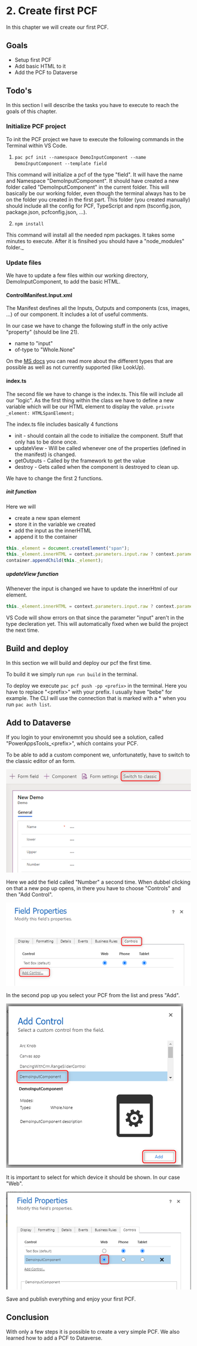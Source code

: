 # 2. Create first PCF
In this chapter we will create our first PCF.

## Goals
- Setup first PCF
- Add basic HTML to it
- Add the PCF to Dataverse

## Todo's
In this section I will describe the tasks you have to execute to reach the goals of this chapter.

### Initialize PCF project
To init the PCF project we have to execute the following commands in the Terminal within VS Code.

1. `pac pcf init --namespace DemoInputComponent --name DemoInputComponent --template field`

This command will initialize a pcf of the type "field". It will have the name and Namespace "DemoInputComponent".
It should have created a new folder called "DemoInputComponent" in the current folder. This will basically be our working folder, even though the terminal always has to be on the folder you created in the first part. This folder (you created manually) should include all the config for PCF, TypeScript and npm (tsconfig.json, package.json, pcfconfig.json, ...).

2. `npm install`

This command will install all the needed npm packages. It takes some minutes to execute. After it is finsihed you should have a "node_modules" folder._

### Update files
We have to update a few files within our working directory, DemoInputComponent, to add the basic HTML.

#### ControlManifest.Input.xml
The Manifest desfines all the Inputs, Outputs and components (css, images, ...) of our component. It includes a lot of useful comments.

In our case we have to change the following stuff in the only active "property" (should be line 21).
- name to "input"
- of-type to "Whole.None"

On the [MS docs](https://docs.microsoft.com/en-us/powerapps/developer/component-framework/manifest-schema-reference/property#remarks) you can read more about the different types that are possible as well as not currently supported (like LookUp).

#### index.ts
The second file we have to change is the index.ts. This file will include all our "logic".
As the first thing within the class we have to define a new variable which will be our HTML element to display the value.
`private _element: HTMLSpanElement;`

The index.ts file includes basically 4 functions
- init - should contain all the code to initialize the component. Stuff that only has to be done once.
- updateView - Will be called whenever one of the properties (defined in the manifest) is changed.
- getOutputs - Called by the framework to get the value
- destroy - Gets called when the component is destroyed to clean up.

We have to change the first 2 functions.

##### init function
Here we will
- create a new span element
- store it in the variable we created
- add the input as the innerHTML
- append it to the container

``` Typescript
this._element = document.createElement("span");
this._element.innerHTML = context.parameters.input.raw ? context.parameters.input.raw.toString() : "";
container.appendChild(this._element);
```

##### updateView function
Whenever the input is changed we have to update the innerHtml of our element.

``` Typescript
this._element.innerHTML = context.parameters.input.raw ? context.parameters.input.raw.toString() : "";
```

VS Code will show errors on that since the parameter "input" aren't in the type decleration yet. This will automatically fixed when we build the project the next time.


## Build and deploy
In this section we will build and deploy our pcf the first time.

To build it we simply run `npm run build` in the terminal.

To deploy we execute `pac pcf push -pp <prefix>` in the terminal. Here you have to replace "\<prefix>" with your prefix. I usually have "bebe" for example.
The CLI will use the connection that is marked with a * when you run `pac auth list`.

## Add to Dataverse
If you login to your environemnt you should see a solution, called "PowerAppsTools_\<prefix>", which contains your PCF.

To be able to add a custom component we, unfortunatetly, have to switch to the classic editor of an form.

![Switch to classic](images/switchToClassic.png "Switch to classic")

Here we add the field called "Number" a second time.
When dubbel clicking on that a new pop up opens, in there you have to choose "Controls" and then "Add Control".

![Add control](images/addControl.png "Add control")

In the second pop up you select your PCF from the list and press "Add".

![Choose control](images/chooseControl.png "Choose control")

It is important to select for which device it should be shown. In our case "Web".

![Config web](images/configWeb.png "Config web")

Save and publish everything and enjoy your first PCF.

## Conclusion

With only a few steps it is possible to create a very simple PCF. We also learned how to add a PCF to Dataverse.
